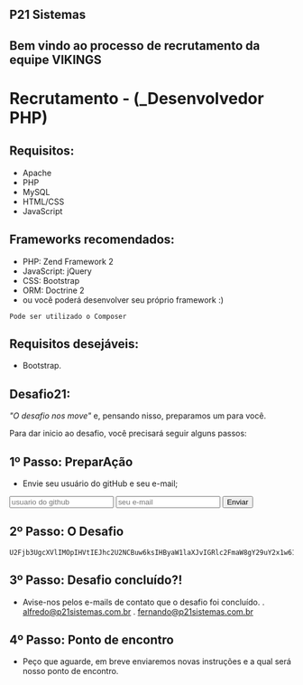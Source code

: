 ## P21 Sistemas
## Bem vindo ao processo de recrutamento da equipe VIKINGS


# Recrutamento - (_Desenvolvedor PHP)

## Requisitos:
- Apache
- PHP
- MySQL
- HTML/CSS
- JavaScript
## Frameworks recomendados:
- PHP: Zend Framework 2
- JavaScript: jQuery
- CSS: Bootstrap
- ORM: Doctrine 2
- ou você poderá desenvolver seu próprio framework :)

`Pode ser utilizado o Composer`

## Requisitos desejáveis:
 - Bootstrap.

## Desafio21:

_"O desafio nos move"_ e, pensando nisso, preparamos um para você.

Para dar inicio ao desafio, você precisará seguir alguns passos:

## 1º Passo: PreparAção
 - Envie seu usuário do gitHub e seu e-mail;
 
 <form action="https://formspree.io/alfredo@p21sistemas.com.br" method="POST" target="_blank">
	<input type="text" name="usuario_git_hub" placeholder="usuario do github" required>
	<input type="email" name="email" placeholder="seu e-mail" required>
	<input type="submit" value="Enviar">
</form> 
	
## 2º Passo: O Desafio
	U2Fjb3UgcXVlIMOpIHVtIEJhc2U2NCBuw6ksIHByaW1laXJvIGRlc2FmaW8gY29uY2x1w61kbyA6UCBVdGlsaXplIG8gbGluayBwYXJhIGFjZXNzYXIgYSBww6FnaW5hIGUgdmlzdWFsaXphciBvcyBkZXRhbGhlcyBkZSBzdWEgbm92YSBtaXNzw6NvIChodHRwczovL2dpc3QuZ2l0aHViLmNvbS9wMjFzaXN0ZW1hcy80OTgzYzk2NTM4Mjg1MzM5ZDFkZmVlYTgwOGQ1ZjVhNyk

## 3º Passo: Desafio concluído?! 
 - Avise-nos pelos e-mails de contato que o desafio foi concluído.
  . alfredo@p21sistemas.com.br
  . fernando@p21sistemas.com.br
	
## 4º Passo: Ponto de encontro
 - Peço que aguarde, em breve enviaremos novas instruções e a qual será nosso ponto de encontro.


